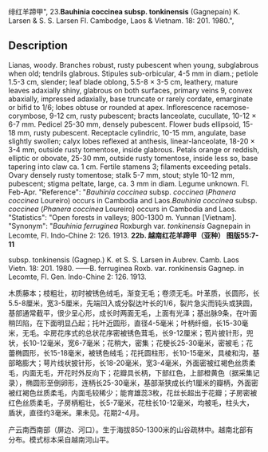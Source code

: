 绯红羊蹄甲",
23.**Bauhinia coccinea subsp. tonkinensis** (Gagnepain) K. Larsen & S. S. Larsen Fl. Cambodge, Laos & Vietnam. 18: 201. 1980.",

## Description
Lianas, woody. Branches robust, rusty pubescent when young, subglabrous when old; tendrils glabrous. Stipules sub-orbicular, 4-5 mm in diam.; petiole 1.5-3 cm, slender; leaf blade oblong, 5.5-8 × 3-5 cm, leathery, mature leaves adaxially shiny, glabrous on both surfaces, primary veins 9, convex abaxially, impressed adaxially, base truncate or rarely cordate, emarginate or bifid to 1/6; lobes obtuse or rounded at apex. Inflorescence racemose-corymbose, 9-12 cm, rusty pubescent; bracts lanceolate, cucullate, 10-12 × 6-7 mm. Pedicel 25-30 mm, densely pubescent. Flower buds ellipsoid, 15-18 mm, rusty pubescent. Receptacle cylindric, 10-15 mm, angulate, base slightly swollen; calyx lobes reflexed at anthesis, linear-lanceolate, 18-20 × 3-4 mm, outside rusty tomentose, inside glabrous. Petals orange or reddish, elliptic or obovate, 25-30 mm, outside rusty tomentose, inside less so, base tapering into claw ca. 1 cm. Fertile stamens 3; filaments exceeding petals. Ovary densely rusty tomentose; stalk 5-7 mm, stout; style 10-12 mm, pubescent; stigma peltate, large, ca. 3 mm in diam. Legume unknown. Fl. Feb-Apr.
  "Reference": "*Bauhinia coccinea* subsp. *coccinea* (*Phanera coccinea* Loureiro) occurs in Cambodia and Laos.*Bauhinia coccinea* subsp. *coccinea* (*Phanera coccinea* Loureiro) occurs in Cambodia and Laos.
  "Statistics": "Open forests in valleys; 800-1300 m. Yunnan [Vietnam].
  "Synonym": "*Bauhinia ferruginea* Roxburgh var. *tonkinensis* Gagnepain in Lecomte, Fl. Indo-Chine 2: 126. 1913.
**22b. 越南红花羊蹄甲（亚种） 图版55:7-11**

subsp. tonkinensis (Gagnep.) K. et S. S. Larsen in Aubrev. Camb. Laos Vietn. 18: 201. 1980. ——B. ferruginea Roxb. var. ronkinensis Gagnep. in Lecomte, Fl. Gen. Indo-Chine 2: 126. 1913.

木质藤本；枝粗壮，初时被锈色绒毛，渐变无毛；卷须无毛。叶革质，长圆形，长5.5-8厘米，宽3-5厘米，先端凹入或分裂达叶长的1/6，裂片急尖而钝头或狭圆，基部通常截平，很少呈心形，成长时两面无毛，上面有光泽；基出脉9条，在叶面稍凹陷，在下面明显凸起；托叶近圆形，直径4-5毫米；叶柄纤细，长15-30毫米，无毛。伞房花序式的总状花序密被锈色茸毛，长9-12厘米；苞片披针形，兜状，长10-12毫米，宽6-7毫米；花稍大，密集；花梗长25-30毫米，密被毛；花蕾椭圆形，长15-18毫米，被锈色绒毛；花托圆柱形，长10-15毫米，具棱和沟，基部略膨大；萼片线状披针形，长18-20毫米，宽3-4毫米，外面密被红褐色丝质柔毛，内面无毛，开花时外反向下；花瓣具长柄，下部红色，上部橙黄色（据采集记录），椭圆形至倒卵形，连柄长25-30毫米，基部渐狭成长约1厘米的瓣柄，外面密被红褐色丝质柔毛，内面毛较稀少；能育雄蕊3枚，花丝长超出于花瓣；子房密被红色丝质柔毛，子房柄粗壮，长5-7毫米，花柱长10-12毫米，均被毛，柱头大，盾状，直径约3毫米。果未见。花期2-4月。

产云南西南部（屏边、河口）。生于海拔850-1300米的山谷疏林中。越南北部有分布。模式标本采自越南河山平。
